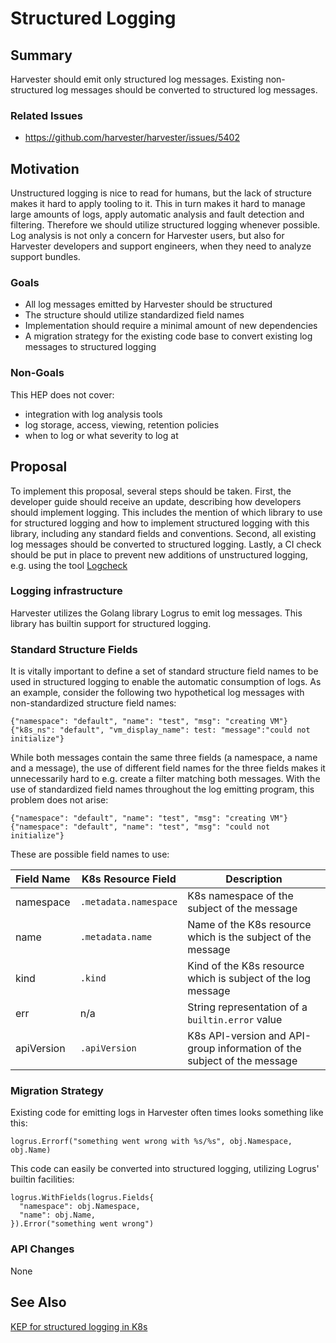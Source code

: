 # Structured Logging

## Summary

Harvester should emit only structured log messages. Existing non-structured log
messages should be converted to structured log messages.

### Related Issues

- https://github.com/harvester/harvester/issues/5402

## Motivation

Unstructured logging is nice to read for humans, but the lack of structure makes
it hard to apply tooling to it. This in turn makes it hard to manage large
amounts of logs, apply automatic analysis and fault detection and filtering.
Therefore we should utilize structured logging whenever possible.
Log analysis is not only a concern for Harvester users, but also for Harvester
developers and support engineers, when they need to analyze support bundles.

### Goals

- All log messages emitted by Harvester should be structured
- The structure should utilize standardized field names
- Implementation should require a minimal amount of new dependencies
- A migration strategy for the existing code base to convert existing log
  messages to structured logging

### Non-Goals

This HEP does not cover:

- integration with log analysis tools
- log storage, access, viewing, retention policies
- when to log or what severity to log at

## Proposal

To implement this proposal, several steps should be taken. First, the developer
guide should receive an update, describing how developers should implement
logging. This includes the mention of which library to use for structured
logging and how to implement structured logging with this library, including any
standard fields and conventions.
Second, all existing log messages should be converted to structured logging.
Lastly, a CI check should be put in place to prevent new additions of
unstructured logging, e.g. using the tool [Logcheck](https://github.com/kubernetes-sigs/logtools/tree/main/logcheck)

### Logging infrastructure

Harvester utilizes the Golang library Logrus to emit log messages. This library
has builtin support for structured logging.

### Standard Structure Fields

It is vitally important to define a set of standard structure field names to be
used in structured logging to enable the automatic consumption of logs.
As an example, consider the following two hypothetical log messages with
non-standardized structure field names:

```
{"namespace": "default", "name": "test", "msg": "creating VM"}
{"k8s_ns": "default", "vm_display_name": test: "message":"could not initialize"}
```

While both messages contain the same three fields (a namespace, a name and a
message), the use of different field names for the three fields makes it
unnecessarily hard to e.g. create a filter matching both messages.
With the use of standardized field names throughout the log emitting program,
this problem does not arise:

```
{"namespace": "default", "name": "test", "msg": "creating VM"}
{"namespace": "default", "name": "test", "msg": "could not initialize"}
```

These are possible field names to use:

| Field Name | K8s Resource Field | Description |
| ---------- | ------------------ | ----------- |
| namespace | `.metadata.namespace` | K8s namespace of the subject of the message |
| name | `.metadata.name` | Name of the K8s resource which is the subject of the message |
| kind | `.kind` | Kind of the K8s resource which is subject of the log message |
| err | n/a | String representation of a `builtin.error` value |
| apiVersion | `.apiVersion` | K8s API-version and API-group information of the subject of the message |

### Migration Strategy

Existing code for emitting logs in Harvester often times looks something like
this:

```
logrus.Errorf("something went wrong with %s/%s", obj.Namespace, obj.Name)
```

This code can easily be converted into structured logging, utilizing Logrus'
builtin facilities:

```
logrus.WithFields(logrus.Fields{
  "namespace": obj.Namespace,
  "name": obj.Name,
}).Error("something went wrong")
```

### API Changes

None

## See Also

[KEP for structured logging in K8s](https://github.com/kubernetes/enhancements/blob/master/keps/sig-instrumentation/1602-structured-logging/README.md)
